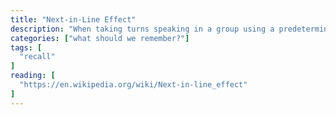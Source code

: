 ```yaml
---
title: "Next-in-Line Effect"
description: "When taking turns speaking in a group using a predetermined order (e.g. going clockwise around a room, taking numbers, etc.) people tend to have diminished recall for the words of the person who spoke immediately before them."
categories: ["what should we remember?"]
tags: [
  "recall"
]
reading: [
  "https://en.wikipedia.org/wiki/Next-in-line_effect"
]
---
```


